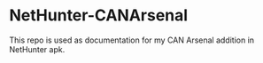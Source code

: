 # NetHunter-CANArsenal
This repo is used as documentation for my CAN Arsenal addition in NetHunter apk.

